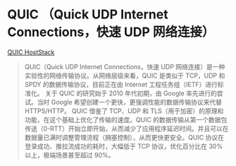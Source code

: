 # QUIC （Quick UDP Internet Connections，快速 UDP 网络连接）

[QUIC HostStack](https://fd.io/docs/vpp/master/gettingstarted/developers/quic_plugin.html)

>QUIC（Quick UDP Internet Connections，快速 UDP 网络连接）是一种实验性的网络传输协议。从网络层级来看，QUIC 是类似于 TCP，UDP 和 SPDY 的数据传输协议，目前正在由 Internet 工程任务组（IETF）进行标准化。
>关于 QUIC 的研究始于 2010 年代初期，由 Google 率先进行的尝试。当时 Google 希望创建一个更快，更强调性能的数据传输协议来代替 HTTPS/HTTP。
>QUIC 借鉴了 TCP、UDP 和 TLS（用于加密）的原理和功能，在这个基础上优化了传输的速度。QUIC 的数据传输从第一个数据包传送（0-RTT）开始立即开始，从而减少了应用程序延迟时间。并且可以在数据量已满时调整管理流程（拥塞控制），从而更快更安全。QUIC 协议在登录成功、推拉流成功的耗时，大幅低于 TCP 协议，优化百分比在 30% 以上，极端场景甚至超过 90%。

